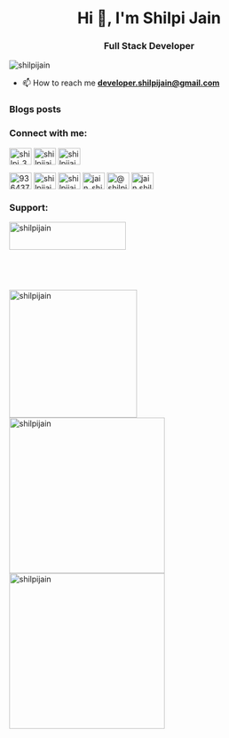 <h1 align="center">Hi 👋, I'm Shilpi Jain</h1>
<h3 align="center">Full Stack Developer</h3>

<p align="left"> <img src="https://komarev.com/ghpvc/?username=shilpijain&label=Profile%20views&color=0e75b6&style=flat" alt="shilpijain" /> </p>



- 📫 How to reach me **developer.shilpijain@gmail.com**

### Blogs posts
<!-- BLOG-POST-LIST:START -->
<!-- BLOG-POST-LIST:END -->

<h3 align="left">Connect with me:</h3>
<p align="left">
<a href="https://codepen.io/shilpi_328" target="blank"><img align="center" src="https://raw.githubusercontent.com/rahuldkjain/github-profile-readme-generator/master/src/images/icons/Social/codepen.svg" alt="shilpi_328" height="30" width="40" /></a>
<a href="https://dev.to/shilpijain" target="blank"><img align="center" src="https://raw.githubusercontent.com/rahuldkjain/github-profile-readme-generator/master/src/images/icons/Social/devto.svg" alt="shilpijain" height="30" width="40" /></a>
<a href="https://twitter.com/shilpijain_" target="blank"><img align="center" src="https://raw.githubusercontent.com/rahuldkjain/github-profile-readme-generator/master/src/images/icons/Social/twitter.svg" alt="shilpijain_" height="30" width="40" /></a>

<a href="https://stackoverflow.com/users/9364374/shilpi-jain" target="blank"><img align="center" src="https://raw.githubusercontent.com/rahuldkjain/github-profile-readme-generator/master/src/images/icons/Social/stack-overflow.svg" alt="9364374/shilpi-jain" height="30" width="40" /></a>
<a href="https://codesandbox.com/shilpijain" target="blank"><img align="center" src="https://raw.githubusercontent.com/rahuldkjain/github-profile-readme-generator/master/src/images/icons/Social/codesandbox.svg" alt="shilpijain" height="30" width="40" /></a>
<a href="https://dribbble.com/shilpijain" target="blank"><img align="center" src="https://raw.githubusercontent.com/rahuldkjain/github-profile-readme-generator/master/src/images/icons/Social/dribbble.svg" alt="shilpijain" height="30" width="40" /></a>
<a href="https://www.behance.net/jain_shilpi" target="blank"><img align="center" src="https://raw.githubusercontent.com/rahuldkjain/github-profile-readme-generator/master/src/images/icons/Social/behance.svg" alt="jain_shilpi" height="30" width="40" /></a>
<a href="https://medium.com/@shilpijain" target="blank"><img align="center" src="https://raw.githubusercontent.com/rahuldkjain/github-profile-readme-generator/master/src/images/icons/Social/medium.svg" alt="@shilpijain" height="30" width="40" /></a>
<a href="https://www.hackerrank.com/jain.shilpi733" target="blank"><img align="center" src="https://raw.githubusercontent.com/rahuldkjain/github-profile-readme-generator/master/src/images/icons/Social/hackerrank.svg" alt="jain.shilpi733" height="30" width="40" /></a>
</p>

<h3 align="left">Support:</h3>
<p style="height:40px">
  <a href="https://www.buymeacoffee.com/shilpijain"> <img align="left" src="https://cdn.buymeacoffee.com/buttons/v2/default-yellow.png" height="50" width="210" alt="shilpijain" /></a>
</p>


<!-- <p align="left"> <a href="https://github.com/ryo-ma/github-profile-trophy"><img src="https://github-profile-trophy.vercel.app/?username=shilpijain" alt="shilpijain" /></a> </p> -->
<p>
  <br/>
<br/>
  <br/>
<br/>
  <img width="230px" align="left" src="https://github-readme-stats.vercel.app/api/top-langs?username=shilpijain&show_icons=true&locale=en&layout=compact" alt="shilpijain" />
  <img width="280px" align="center" src="https://github-readme-stats.vercel.app/api?username=shilpijain&show_icons=true&locale=en" alt="shilpijain" />
  <img width="280px" align="center" src="https://github-readme-streak-stats.herokuapp.com/?user=shilpijain&" alt="shilpijain" />
</p>
